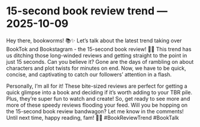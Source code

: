 # 15-second book review trend — 2025-10-09

Hey there, bookworms! 📚✨ Let’s talk about the latest trend taking over BookTok and Bookstagram - the 15-second book review! 🎥📖 This trend has us ditching those long-winded reviews and getting straight to the point in just 15 seconds. Can you believe it? Gone are the days of rambling on about characters and plot twists for minutes on end. Now, we have to be quick, concise, and captivating to catch our followers’ attention in a flash.

Personally, I’m all for it! These bite-sized reviews are perfect for getting a quick glimpse into a book and deciding if it’s worth adding to your TBR pile. Plus, they’re super fun to watch and create! So, get ready to see more and more of these speedy reviews flooding your feed. Will you be hopping on the 15-second book review bandwagon? Let me know in the comments! Until next time, happy reading, fam! 📖💕 #BookReviewTrend #BookTalk